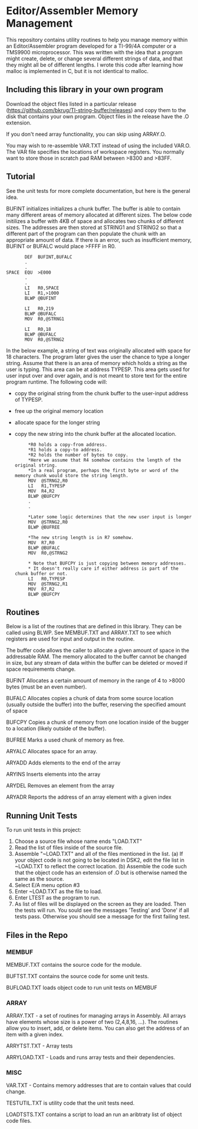 # Editor/Assembler Memory Management

This repository contains utility routines to help you manage memory within an Editor/Assembler program developed for a TI-99/4A computer or a TMS9900 microprocessor. This was written with the idea that a program might create, delete, or change several different strings of data, and that they might all be of different lengths. I wrote this code after learning how malloc is implemented in C, but it is not identical to malloc.

## Including this library in your own program

Download the object files listed in a particular release (https://github.com/bkrug/TI-string-buffer/releases) and copy them to the disk that contains your own program.
Object files in the release have the .O extension.

If you don't need array functionality, you can skip using ARRAY.O.

You may wish to re-assemble VAR.TXT instead of using the included VAR.O.
The VAR file specifies the locations of workspace registers.
You normally want to store those in scratch pad RAM between >8300 and >83FF.

## Tutorial

See the unit tests for more complete documentation, but here is the general idea.

BUFINT initializes initializes a chunk buffer.
The buffer is able to contain many different areas of memory allocated at different sizes.
The below code initilizes a buffer with 4KB of space and allocates two chunks of different sizes.
The addresses are then stored at STRING1 and STRING2 so that a different part of the program can then populate the chunk with an appropriate amount of data.
If there is an error, such as insufficient memory, BUFINT or BUFALC would place >FFFF in R0.

           DEF  BUFINT,BUFALC
           .
           .
    SPACE  EQU  >E000
           .
           .
           LI   R0,SPACE
           LI   R1,>1000
           BLWP @BUFINT
           
           LI   R0,219
           BLWP @BUFALC
           MOV  R0,@STRNG1
           
           LI   R0,18
           BLWP @BUFALC
           MOV  R0,@STRNG2

In the below example, a string of text was originally allocated with space for 18 characters.
The program later gives the user the chance to type a longer string.
Assume that there is an area of memory which holds a string as the user is typing.
This area can be at address TYPESP.
This area gets used for user input over and over again, and is not meant to store text for the entire program runtime.
The following code will:
* copy the original string from the chunk buffer to the user-input address of TYPESP.
* free up the original memory location
* allocate space for the longer string
* copy the new string into the chunk buffer at the allocated location.

           *R0 holds a copy-from address.
           *R1 holds a copy-to address.
           *R2 holds the number of bytes to copy. 
           *Here we assume that R4 somehow contains the length of the original string.
           *In a real program, perhaps the first byte or word of the memory chunk would store the string length.
           MOV  @STRNG2,R0
           LI   R1,TYPESP
           MOV  R4,R2
           BLWP @BUFCPY
           .
           .
           
           *Later some logic determines that the new user input is longer
           MOV  @STRNG2,R0
           BLWP @BUFREE
           
           *The new string length is in R7 somehow.
           MOV  R7,R0
           BLWP @BUFALC
           MOV  R0,@STRNG2
           
           * Note that BUFCPY is just copying between memory addresses.
           * It doesn't really care if either address is part of the chunk buffer or not.
           LI   R0,TYPESP
           MOV  @STRNG2,R1
           MOV  R7,R2
           BLWP @BUFCPY


## Routines

Below is a list of the routines that are defined in this library.
They can be called using BLWP.
See MEMBUF.TXT and ARRAY.TXT to see which registers are used for input and output in the routine.

The buffer code allows the caller to allocate a given amount of space in the addressable RAM. The memory allocated to the buffer cannot be changed in size, but any stream of data within the buffer can be deleted or moved if space requirements change.

BUFINT
Allocates a certain amount of memory in the range of 4 to >8000 bytes (must be an even number).

BUFALC
Allocates copies a chunk of data from some source location (usually outside the buffer) into the buffer, reserving the specified amount of space

BUFCPY
Copies a chunk of memory from one location inside of the bugger to a location (likely outside of the buffer).

BUFREE
Marks a used chunk of memory as free.

ARYALC
Allocates space for an array.

ARYADD
Adds elements to the end of the array

ARYINS
Inserts elements into the array

ARYDEL
Removes an element from the array

ARYADR
Reports the address of an array element with a given index

## Running Unit Tests

To run unit tests in this project:
1. Choose a source file whose name ends "LOAD.TXT"
2. Read the list of files inside of the source file.
3. Assemble "~LOAD.TXT" and all of the files mentioned in the list.
(a) If your object code is not going to be located in DSK2, edit the file list in ~LOAD.TXT to reflect the correct location.
(b) Assemble the code such that the object code has an extension of .O but is otherwise named the same as the source.
4. Select E/A menu option #3
5. Enter ~LOAD.TXT as the file to load.
6. Enter LTEST as the program to run.
7. As list of files will be displayed on the screen as they are loaded. Then the tests will run. You sould see the messages 'Testing' and 'Done' if all tests pass. Otherwise you should see a message for the first failing test.

## Files in the Repo

### MEMBUF

MEMBUF.TXT contains the source code for the module.

BUFTST.TXT contains the source code for some unit tests.

BUFLOAD.TXT loads object code to run unit tests on MEMBUF

### ARRAY

ARRAY.TXT - a set of routines for managing arrays in Assembly.
All arrays have elements whose size is a power of two (2,4,8,16, ...).
The routines allow you to insert, add, or delete items.
You can also get the address of an item with a given index.

ARRYTST.TXT - Array tests

ARRYLOAD.TXT - Loads and runs array tests and their dependencies.

### MISC

VAR.TXT - Contains memory addresses that are to contain values that could change.

TESTUTIL.TXT is utility code that the unit tests need.

LOADTSTS.TXT contains a script to load an run an aribtraty list of object code files.
